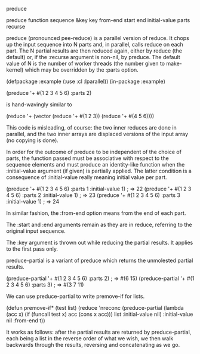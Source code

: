 preduce

preduce function sequence &key key from-end start end initial-value parts recurse

preduce (pronounced pee-reduce) is a parallel version of reduce. It chops up the input sequence into N parts and, in parallel, calls reduce on each part. The N partial results are then reduced again, either by reduce (the default) or, if the :recurse argument is non-nil, by preduce. The default value of N is the number of worker threads (the number given to make-kernel) which may be overridden by the :parts option.

(defpackage :example (:use :cl :lparallel))
(in-package :example)

(preduce '+ #(1 2 3 4 5 6) :parts 2)

is hand-wavingly similar to

(reduce '+ (vector (reduce '+ #(1 2 3))
                   (reduce '+ #(4 5 6))))

This code is misleading, of course: the two inner reduces are done in parallel, and the two inner arrays are displaced versions of the input array (no copying is done).

In order for the outcome of preduce to be independent of the choice of parts, the function passed must be associative with respect to the sequence elements and must produce an identity-like function when the :initial-value argument (if given) is partially applied. The latter condition is a consequence of :initial-value really meaning initial value per part.

(preduce '+ #(1 2 3 4 5 6) :parts 1 :initial-value 1)  ; => 22
(preduce '+ #(1 2 3 4 5 6) :parts 2 :initial-value 1)  ; => 23
(preduce '+ #(1 2 3 4 5 6) :parts 3 :initial-value 1)  ; => 24

In similar fashion, the :from-end option means from the end of each part.

The :start and :end arguments remain as they are in reduce, referring to the original input sequence.

The :key argument is thrown out while reducing the partial results. It applies to the first pass only.

preduce-partial is a variant of preduce which returns the unmolested partial results.

(preduce-partial '+ #(1 2 3 4 5 6) :parts 2)  ; => #(6 15)
(preduce-partial '+ #(1 2 3 4 5 6) :parts 3)  ; => #(3 7 11)

We can use preduce-partial to write premove-if for lists.

(defun premove-if* (test list)
  (reduce 'nreconc
          (preduce-partial (lambda (acc x)
                             (if (funcall test x)
                                 acc
                                 (cons x acc)))
                           list
                           :initial-value nil)
          :initial-value nil
          :from-end t))

It works as follows: after the partial results are returned by preduce-partial, each being a list in the reverse order of what we wish, we then walk backwards through the results, reversing and concatenating as we go.
